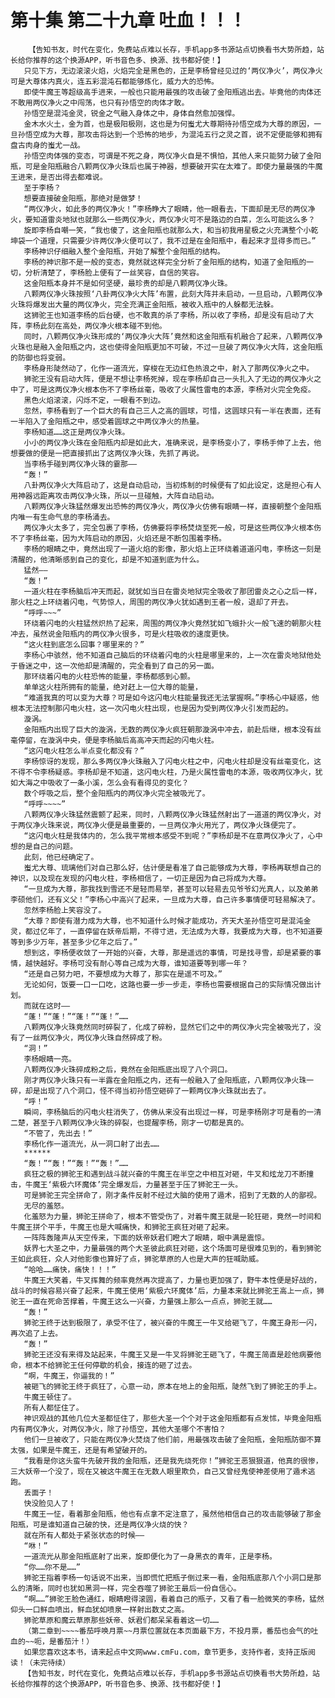 # 第十集 第二十九章 吐血！！！
        【告知书友，时代在变化，免费站点难以长存，手机app多书源站点切换看书大势所趋，站长给你推荐的这个换源APP，听书音色多、换源、找书都好使！】
       只见下方，无边滚滚火焰，火焰完全是黑色的，正是李杨曾经见过的‘两仪净火’，两仪净火可是大尊体内真火，连五彩混沌石都能够炼化，威力大的恐怖。
       即使牛魔王等超级高手进来，一般也只能用最强的攻击破了金阳瓶逃出去。毕竟他的肉体还不敢用两仪净火之中闯荡，也只有孙悟空的肉体才敢。
       孙悟空是混沌金灵，锐金之气融入身体之中，身体自然愈加强悍。
       金木水火土，金为首，也是极阳极刚，这也是为何蚩尤大尊期待孙悟空成为大尊的原因，一旦孙悟空成为大尊，那攻击将达到一个恐怖的地步，为混沌五行之灵之首，说不定便能够和拥有盘古肉身的蚩尤一战。
       孙悟空肉体强的变态，可谓是不死之身，两仪净火自是不惧怕，其他人来只能努力破了金阳瓶，可是金阳瓶融合八颗两仪净火珠后也属于神器，想要破开实在太难了。即使力量最强的牛魔王进来，是否出得去都难说。
       至于李杨？
       想要直接破金阳瓶，那绝对是做梦！
       “两仪净火，如此多的两仪净火！”李杨睁大了眼睛，他一眼看去，下面却是无尽的两仪净火，要知道雷炎地狱也就那么一些两仪净火，两仪净火可不是路边的白菜，怎么可能这么多？
       旋即李杨自嘲一笑，“我也傻了，这金阳瓶也就那么大，和当初我用星极之火充满整个小乾坤袋一个道理，只需要少许两仪净火便可以了，我不过是在金阳瓶中，看起来才显得多而已。”
       李杨神识仔细融入整个金阳瓶，开始了解整个金阳瓶的结构。
       李杨的神识那不是一般的变态，竟然就这样完全分析了金阳瓶的结构，知道了金阳瓶的一切，分析清楚了，李杨脸上便有了一丝笑容，自信的笑容。
       这金阳瓶本身并不是如何坚硬，最珍贵的却是八颗两仪净火珠。
       八颗两仪净火珠按照‘八卦两仪净火大阵’布置，此刻大阵并未启动，一旦启动，八颗两仪净火珠将爆发出大量的两仪净火，完全充满正金阳瓶，被收入瓶中的人躲都无法躲。
       这狮驼王也知道李杨的后台硬，也不敢真的杀了李杨，所以收了李杨，却是没有启动了大阵，李杨此刻在高处，两仪净火根本碰不到他。
       同时，八颗两仪净火珠形成的‘两仪净火大阵’竟然和这金阳瓶有机融合了起来，八颗两仪净火珠也是融入金阳瓶之内，这也使得金阳瓶更加不可破，不过一旦破了两仪净火大阵，这金阳瓶的防御也将变弱。
       李杨身形陡然动了，化作一道流光，穿梭在无边红色热浪之中，射入了那两仪净火之中。
       狮驼王没有启动大阵，便是不想让李杨死掉，现在李杨却自己一头扎入了无边的两仪净火之中了，可是这两仪净火根本伤不了李杨丝毫，吸收了火属性雷电的本源，李杨对火完全免疫。
       黑色火焰滚滚，闪烁不定，一眼看不到边。
       忽然，李杨看到了一个巨大的有自己三人之高的圆球，可惜，这圆球只有一半在表面，还有一半陷入了金阳瓶之中，感受着圆球之中两仪净火的热量。
       李杨知道……这正是两仪净火珠。
       小小的两仪净火珠在金阳瓶内却是如此大，准确来说，是李杨变小了，李杨手伸了上去，他想要做的便是一把直接抓出了这两仪净火珠，先抓了再说。
       当李杨手碰到两仪净火珠的霎那——
       “轰！”
       八卦两仪净火大阵启动了，这是自动启动，当初炼制的时候便有了如此设定，这是担心有人用神器远距离攻击两仪净火珠，所以一旦碰触，大阵自动启动。
       八颗两仪净火珠猛然爆发出恐怖的两仪净火，两仪净火仿佛有眼睛一样，直接朝整个金阳瓶内唯一有生命气息的李杨涌去。
       两仪净火太多了，完全包裹了李杨，仿佛要将李杨焚烧至死一般，可是这些两仪净火根本伤不了李杨丝毫，因为大阵启动的原因，火焰还是不断包围着李杨。
       李杨的眼睛之中，竟然出现了一道火焰的影像，那火焰上正环绕着道道闪电，李杨这一刻是清醒的，他清晰感到自己的变化，却是不知道到底为什么。
       猛然——
       “轰！”
       一道火柱在李杨脑后冲天而起，就犹如当日在雷炎地狱完全吸收了那团雷炎之心之后一样，那火柱之上环绕着闪电，气势惊人，周围的两仪净火犹如遇到王者一般，退却了开去。
       “呼呼~~~”
       环绕着闪电的火柱猛然炽热了起来，周围的两仪净火竟然犹如飞蛾扑火一般飞速的朝那火柱冲去，虽然说金阳瓶内的两仪净火很多，可是火柱吸收的速度更快。
       “这火柱到底怎么回事？哪里来的？”
       李杨心中骇然，他不知道自己脑后的环绕着闪电的火柱是哪里来的，上一次在雷炎地狱他处于昏迷之中，这一次他却是清醒的，完全看到了自己的另一面。
       那环绕着闪电的火柱恐怖的能量，李杨都感到心颤。
       单单这火柱所拥有的能量，绝对赶上一位大尊的能量，
       “难道我真的可以变为大尊？可是如今这闪电火柱能量我还无法掌握啊。”李杨心中疑惑，他根本无法控制那闪电火柱，这一次闪电火柱出现，也是因为受到两仪净火引发而起的。
       漩涡。
       金阳瓶内出现了巨大的漩涡，无数的两仪净火疯狂朝那漩涡中冲去，前赴后继，根本没有丝毫停留，在漩涡中央，便是李杨脑后高高冲天而起的闪电火柱。
       “这闪电火柱怎么半点变化都没有？”
       李杨惊讶的发现，那么多两仪净火珠融入了闪电火柱之中，闪电火柱却是没有丝毫变化，这不得不令李杨疑惑。李杨却是不知道，这闪电火柱，乃是火属性雷电的本源，吸收两仪净火，犹如大海之中吸收了一条小溪，怎么会有看得见的变化？
       数个呼吸之后，整个金阳瓶内的两仪净火完全被吸光了。
       “呼呼~~~~”
       八颗两仪净火珠猛然震颤了起来，同时，八颗两仪净火珠猛然射出了一道道的两仪净火，对于两仪净火珠来说，两仪净火便是最重要的，一旦两仪净火用光了，两仪净火珠便完了。
       “这闪电火柱是我体内的，怎么我平常根本感受不到呢？”李杨却是不在意两仪净火了，心中想的是自己的问题。
       此刻，他已经确定了。
       蚩尤大尊、琉璃他们对自己那么好，估计便是看准了自己能够成为大尊，李杨再联想自己的神识，以及现在发现的闪电火柱，李杨相信了，一切正是因为自己将成为大尊。
       “一旦成为大尊，那我找到雪还不是轻而易举，甚至可以轻易去见爷爷幻光真人，以及弟弟李硕他们，还有义父！”李杨心中高兴了起来，一旦成为大尊，自己许多事情便可轻易解决了。
       忽然李杨脸上笑容没了。
       “大尊？即使有潜力成为大尊，也不知道什么时候才能成功，齐天大圣孙悟空可是混沌金灵，都过亿年了，一直停留在妖帝后期，不得寸进，无法成为大尊，我要成为大尊，也不知道要等到多少万年，甚至多少亿年之后了。”
       想到这，李杨便收敛了一开始的兴奋，大尊，那是遥远的事情，可是找寻雪，却是紧要的事情，越快越好。李杨可没有耐心等自己成为大尊，谁知道要等到哪一年？
       “还是自己努力吧，不要想成为大尊了，那实在是遥不可及。”
       无论如何，饭要一口一口吃，这路也要一步一步走，李杨也需要根据自己的实际情况做出计划。
       而就在这时——
       “蓬！”“蓬！”“蓬！”“蓬！”……
       八颗两仪净火珠竟然同时碎裂了，化成了碎粉，显然它们之中的两仪净火完全被吸光了，没有了一丝两仪净火，两仪净火珠自然碎成了粉。
       “洞！”
       李杨眼睛一亮。
       八颗两仪净火珠碎成粉之后，竟然在金阳瓶底出现了八个洞口。
       刚才两仪净火珠只有一半露在金阳瓶之内，还有一般融入了金阳瓶底，八颗两仪净火珠一碎，却是出现了八个洞口，怪不得当初孙悟空砸碎了一颗两仪净火珠就出去了。
       “呼！”
       瞬间，李杨脑后的闪电火柱消失了，仿佛从来没有出现过一样，可是李杨刚才可是看的一清二楚，甚至于八颗两仪净火珠的碎裂，也提醒李杨，刚才一切都是真的。
       “不管了，先出去！”
       李杨化作一道流光，从一洞口射了出去……
       ******
       “轰！”“轰！”“轰！”“轰！”……
       疯狂之极的狮驼王和遇到战斗就兴奋的牛魔王在半空之中相互对砸，牛叉和炫龙刀不断撞击，牛魔王‘紫极六环魔体’完全爆发后，力量甚至于压了狮驼王一头。
       可是狮驼王完全拼命了，刚才条件反射不经过大脑的使用了遁术，招到了无数的人的鄙视。
       无尽的羞怒。
       化羞怒为力量，狮驼王拼命了，根本不管受伤了，对着牛魔王就是一轮狂砸，竟然一时间和牛魔王拼个平手，牛魔王也是大喊痛快，和狮驼王疯狂对砸了起来。
       一阵阵轰隆声从天空传来，下面的妖帝妖君们瞪大了眼睛，眼中满是震惊。
       妖界七大圣之中，力量最强的两个大圣彼此疯狂对砸，这个场面可是很难见到的，看到狮驼王如此疯狂，众人对他影像也算好了点，狮驼草原的人也是大声的狂喊助威。
       “哈哈……痛快，痛快！！！”
       牛魔王大笑着，牛叉挥舞的频率竟然再次提高了，力量也更加强了，野牛本性便是好战的，战斗的时候容易兴奋了起来，牛魔王使用‘紫极六环魔体’后，力量本来就比狮驼王高上一点，狮驼王一直在死命苦撑着，牛魔王这么一兴奋，力量强上那么一点点，狮驼王就……
       “轰！”
       狮驼王终于达到极限了，承受不住了，被兴奋的牛魔王一牛叉给砸飞了，牛魔王身形一闪，再次追了上去。
       “轰！”
       狮驼王还没有来得及站起来，牛魔王又是一牛叉将狮驼王砸飞了，牛魔王简直是趁他病要他命，根本不给狮驼王任何停歇的机会，接连的砸了过去。
       “啊，牛魔王，你逼我的！”
       被砸飞的狮驼王终于疯狂了，心意一动，原本在地上的金阳瓶，陡然飞到了狮驼王的手上。
       牛魔王顿住了。
       所有人都怔住了。
       神识观战的其他几位大圣都怔住了，那些大圣一个个对于这金阳瓶都有点发怵，毕竟金阳瓶内有两仪净火，对两仪净火，除了孙悟空，其他大圣哪个不害怕？
       他们一旦被收了，只能在两仪净火焚烧了他们前，用最强攻击破了金阳瓶，金阳瓶防御不算太强，如果是牛魔王，还是有希望破开的。
       “我看是你这头蛮牛先破开我的金阳瓶，还是我先烧死你！”狮驼王恶狠狠道，他真的很惨，三大妖帝一个没了，现在又被这牛魔王在无数人眼里欺负，自己又曾经鬼使神差使用了遁术逃跑。
       丢面子！
       快没脸见人了！
       牛魔王一怔，看着那金阳瓶，他也有点拿不定注意了，虽然他相信自己的攻击能够破了那金阳瓶，可是谁知道自己破的快，还是两仪净火烧的快？
       就在所有人都处于紧张状态的时候——
       “咻！”
       一道流光从那金阳瓶底射了出来，旋即便化为了一身黑衣的青年，正是李杨。
       “你……你不是……”
       狮驼王指着李杨一句话说不出来，当即慌忙把瓶子倒过来一看，金阳瓶底那八个小洞口是那么的清晰，同时也犹如黑洞一样，完全吞噬了狮驼王最后一份自信心。
       “啊……”狮驼王脸色通红，眼睛瞪得滚圆，看着自己的瓶子，又看了看一脸微笑的李杨，猛然仰头一口鲜血喷出，鲜血犹如喷泉一样射出数丈之高。
       狮驼草原和魔云草原那些妖帝、妖君们都呆呆看着这一切……
       （第二章到~~~~番茄呼唤月票~~月票位置就在本页面最下方，不投月票，番茄也会气的吐血的~~呃，是番茄汁！）
       如果您喜欢这本书，请来起点中文网www.cmFu.com，章节更多，支持作者，支持正版阅读！（未完待续）
       【告知书友，时代在变化，免费站点难以长存，手机app多书源站点切换看书大势所趋，站长给你推荐的这个换源APP，听书音色多、换源、找书都好使！】